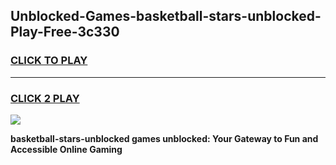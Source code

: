 
## Unblocked-Games-basketball-stars-unblocked-Play-Free-3c330
<h3>
<a href="https://premium76.site?title=basketball-stars-unblocked&ref=10A">CLICK TO PLAY</a></h3>
<hr>

<h3>
<a href="https://premium76.site?title=basketball-stars-unblocked&ref=10A">CLICK 2 PLAY</a>
  
</h3>

<a href="https://premium76.site?title=basketball-stars-unblocked&ref=10A"><img src="https://clearcache.store/games.png"></a>


**basketball-stars-unblocked games unblocked: Your Gateway to Fun and Accessible Online Gaming**
